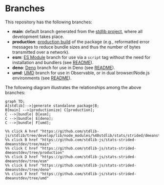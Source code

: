 <!--

@license Apache-2.0

Copyright (c) 2022 The Stdlib Authors.

Licensed under the Apache License, Version 2.0 (the "License");
you may not use this file except in compliance with the License.
You may obtain a copy of the License at

    http://www.apache.org/licenses/LICENSE-2.0

Unless required by applicable law or agreed to in writing, software
distributed under the License is distributed on an "AS IS" BASIS,
WITHOUT WARRANTIES OR CONDITIONS OF ANY KIND, either express or implied.
See the License for the specific language governing permissions and
limitations under the License.

-->

# Branches

This repository has the following branches:

-   **main**: default branch generated from the [stdlib project][stdlib-url], where all development takes place.
-   **production**: [production build][production-url] of the package (e.g., reformatted error messages to reduce bundle sizes and thus the number of bytes transmitted over a network).
-   **esm**: [ES Module][esm-url] branch for use via a `script` tag without the need for installation and bundlers (see [README][esm-readme]).
-   **deno**: [Deno][deno-url] branch for use in Deno (see [README][deno-readme]).
-   **umd**: [UMD][umd-url] branch for use in Observable, or in dual browser/Node.js environments (see [README][umd-readme]).

The following diagram illustrates the relationships among the above branches:

```mermaid
graph TD;
A[stdlib]-->|generate standalone package|B;
B[main] -->|productionize| C[production];
C -->|bundle| D[esm];
C -->|bundle| E[deno];
C -->|bundle| F[umd];

%% click A href "https://github.com/stdlib-js/stdlib/tree/develop/lib/node_modules/%40stdlib/stats/strided/dmeanstdev"
%% click B href "https://github.com/stdlib-js/stats-strided-dmeanstdev/tree/main"
%% click C href "https://github.com/stdlib-js/stats-strided-dmeanstdev/tree/production"
%% click D href "https://github.com/stdlib-js/stats-strided-dmeanstdev/tree/esm"
%% click E href "https://github.com/stdlib-js/stats-strided-dmeanstdev/tree/deno"
%% click F href "https://github.com/stdlib-js/stats-strided-dmeanstdev/tree/umd"
```

[stdlib-url]: https://github.com/stdlib-js/stdlib/tree/develop/lib/node_modules/%40stdlib/stats/strided/dmeanstdev
[production-url]: https://github.com/stdlib-js/stats-strided-dmeanstdev/tree/production
[deno-url]: https://github.com/stdlib-js/stats-strided-dmeanstdev/tree/deno
[deno-readme]: https://github.com/stdlib-js/stats-strided-dmeanstdev/blob/deno/README.md
[umd-url]: https://github.com/stdlib-js/stats-strided-dmeanstdev/tree/umd
[umd-readme]: https://github.com/stdlib-js/stats-strided-dmeanstdev/blob/umd/README.md
[esm-url]: https://github.com/stdlib-js/stats-strided-dmeanstdev/tree/esm
[esm-readme]: https://github.com/stdlib-js/stats-strided-dmeanstdev/blob/esm/README.md